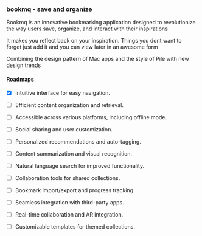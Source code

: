 ### bookmq - save and organize

Bookmq is an innovative bookmarking application designed to revolutionize the way users save, organize, and interact with their inspirations

It makes you reflect back on your inspiration. Things you dont want to forget just add it and you can view later in an awesome form

Combining the design pattern of Mac apps and the style of Pile with new design trends

#### Roadmaps
- [X] Intuitive interface for easy navigation.

- [ ] Efficient content organization and retrieval.

- [ ] Accessible across various platforms, including offline mode.

- [ ] Social sharing and user customization.

- [ ] Personalized recommendations and auto-tagging.

- [ ] Content summarization and visual recognition.

- [ ] Natural language search for improved functionality.

- [ ] Collaboration tools for shared collections.

- [ ] Bookmark import/export and progress tracking.

- [ ] Seamless integration with third-party apps.

- [ ] Real-time collaboration and AR integration.

- [ ] Customizable templates for themed collections.
